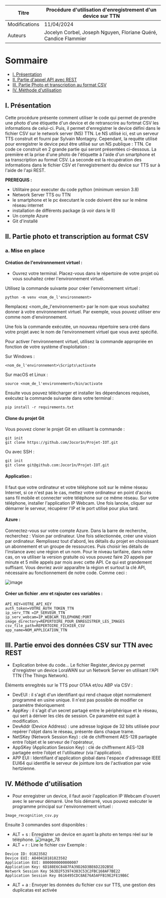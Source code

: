 | Titre           | Procédure d'utilisation d'enregistrement d'un device sur TTN    |
| ----------------|---------------------------------------------------------------- |
| Modifications   | 11/04/2024                                                      |
| Auteurs         | Jocelyn Corbel, Joseph Nguyen, Floriane Quéré, Candice Flammier |

# Sommaire

- [I. Présentation](#i-1)
- [II. Partie d'appel API avec REST](#ii-2)
- [III. Partie Photo et transcription au format CSV](#iii-3)
- [IV. Méthode d'utilisation](#iv-4)


## I. Présentation 

Cette procédure présente comment utiliser le code qui permet de prendre une photo d'une étiquette d'un device et de retranscrire au fortmat CSV les informations de celui-ci. Puis, il permet d'enregistrer le device défini dans le fichier CSV sur le network server (NS) TTN.
Le NS utilisé ici, est un serveur TTS construit et fourni par Sylvain Montagny. Cependant, la requête utilisé pour enregistrer le device peut être utilisé sur un NS publique : TTN. 
Ce code ce construit en 2 grande partie qui seront présentées ci-dessous. La première et la prise d'une photo de l'étiquette à l'aide d'un smartphone et sa transcription au format CSV. La seconde est la récupération des informations dans le fichier CSV et l'enregistrement du device sur TTS sur à l'aide de l'api REST.

**PREREQUIS :** 
- Utilitaire pour executer du code python (minimum version 3.8) 
- Network Server TTS ou TTN 
- le smartphone et le pc éxecutant le code doivent être sur le même réseau internet
- installation de différents package (à voir dans le II)
- Un compte Azure
- Git d'installé
  
## II. Partie photo et transcription au format CSV 

### a. Mise en place 
#### Création de l'environnement virtuel :
- Ouvrez votre terminal.
Placez-vous dans le répertoire de votre projet où vous souhaitez créer l'environnement virtuel.

Utilisez la commande suivante pour créer l'environnement virtuel :
```shell
python -m venv <nom_de_l'environnement>
```
Remplacez <nom_de_l'environnement> par le nom que vous souhaitez donner à votre environnement virtuel. Par exemple, vous pouvez utiliser env comme nom d'environnement.

Une fois la commande exécutée, un nouveau répertoire sera créé dans votre projet avec le nom de l'environnement virtuel que vous avez spécifié.

Pour activer l'environnement virtuel, utilisez la commande appropriée en fonction de votre système d'exploitation :

Sur Windows :
```shell
<nom_de_l'environnement>\Scripts\activate
```
Sur macOS et Linux :
```shell
source <nom_de_l'environnement>/bin/activate
```
Ensuite vous pouvez télécharger et installer les dépendances requises, exécutez la commande suivante dans votre terminal :

```shell
pip install -r requirements.txt
```
#### Clone du projet Git

Vous pouvez cloner le projet Git en utilisant la commande :

```shell
git init
git clone https://github.com/Jocor1n/Projet-IOT.git 
```

Ou avec SSH :

```shell
git init
git clone git@github.com:Jocor1n/Projet-IOT.git
```

#### Application :
Il faut que votre ordinateur et votre téléphone soit sur le même réseau Internet, si ce n'est pas le cas, mettez votre ordinateur en point d'accès sans fil mobile et connecter votre téléphone sur ce même réseau.
Sur votre téléphone, installer l'application IP Webcam.
Une fois lancée, cliquer sur démarrer le serveur, récupérer l'IP et le port utilisé pour plus tard.

#### Azure : 

Connectez-vous sur votre compte Azure. Dans la barre de recherche, recherchez : Vision par ordinateur. Une fois sélectionnée, créer une vision par ordinateur. Remplissez tout d'abord, les détails du projet en choisissant un abonnement et un groupe de ressources. Puis choisir les détails de l'instance avec une région et un nom. Pour le niveau tarifaire, dans notre cas, on va utiliser la version gratuite où vous pouvez faire 20 appels par minute et 5 mille appels par mois avec cette API. Ce qui est grandement suffisant. 
Vous devriez avoir apparaître la région et surtout la clé API, nécessaire au fonctionnement de notre code. Comme ceci :

![image](https://github.com/Jocor1n/Projet-IOT/assets/75179590/183065f5-2254-4f83-8958-85cd0c1bc6a9)

#### Créer un fichier .env et rajouter ces variables :
```shell
API_KEY=VOTRE_API_KEY
auth_token=VOTRE_AUTH_TOKEN_TTN
ip_serv_TTN =IP_SERVEUR_TTN
ip_serv_webcam=IP_WEBCAM_TELEPHONE:PORT
image_directory=REPERTOIRE_POUR_ENREGISTRER_LES_IMAGES
csv_file_path=REPERTOIRE_FICHIER_CSV
app_name=NOM_APPLICATION_TTN
```

## III. Partie envoi des données CSV sur TTN avec REST 
- Explication brève du code...
Le fichier Register_device.py permet d'nregistrer un device LoraWAN sur un Network Server en utilisant l'API TTN (The Things Network).

Éléments enregitrés sur le TTS pour OTAA et/ou ABP via CSV :
  
* DevEUI : il s'agit d'un identifiant qui rend chaque objet normalement programmé en usine unique. Il n'est pas possible de modifier ce paramètre théoriquement
* AppKey : il s'agit d'un secret partagé entre le périphérique et le réseau, qui sert à dériver les clés de session. Ce paramètre est sujet à modification.
* DevAddr (Device Address) : une adresse logique de 32 bits utilisée pour repérer l'objet dans le réseau, présente dans chaque trame.
* NetSKey (Network Session Key) : clé de chiffrement AES-128 partagée entre l’objet et le serveur de l'opérateur,
* AppSKey (Application Session Key) : clé de chiffrement AES-128 partagée entre l’objet et l'utilisateur (via l'application).
* APP EUI : Identifiant d'application global dans l'espace d'adressage IEEE EUI64 qui identifie le serveur de jointure lors de l'activation par voie hertzienne.

## IV. Méthode d'utilisation 

- Pour enregistrer un device, il faut avoir l'application IP Webcam d'ouvert avec le serveur démarré. Une fois démarré, vous pouvez exécuter le programme principal sur l'environnement virtuel :
  
```shell
Image_recognition_csv.py
```

Ensuite 3 commandes sont disponibles : 

* ALT + s : Enregistrer un device en ayant la photo en temps réel sur le téléphone.
![image_78](https://github.com/Jocor1n/Projet-IOT/assets/75179590/a7a2a129-d97b-4dd0-91b2-ada27f10412c)
* ALT + r : Lire le fichier csv
Exemple :
```shell
Device ID: 01823582
Device EUI: A840418181823582
Application EUI: 8000000000000007
Application Key: 6D188E6C8487FA39D26D3BE6D22D2B5E
Network Session Key 563D2F53974383C53C2FBC168AF7BE22
Application Session Key 8616495CDC8AE76A5AFFB19E2FE19B6C
```
* ALT + a : Envoyer les données du fichier csv sur TTS, une gestion des duplicatas est activée
